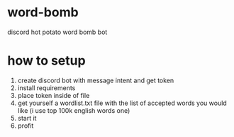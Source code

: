 # word-bomb
discord hot potato word bomb bot

# how to setup
1. create discord bot with message intent and get token
2. install requirements
3. place token inside of file
4. get yourself a wordlist.txt file with the list of accepted words you would like (i use top 100k english words one)
5. start it
6. profit
